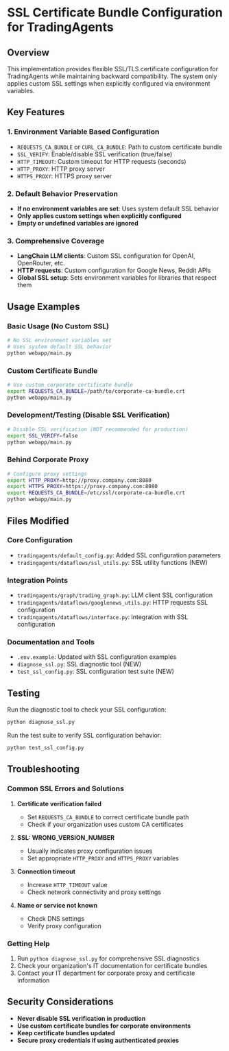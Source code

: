 # SSL Certificate Bundle Configuration for TradingAgents

## Overview

This implementation provides flexible SSL/TLS certificate configuration for TradingAgents while maintaining backward compatibility. The system only applies custom SSL settings when explicitly configured via environment variables.

## Key Features

### 1. Environment Variable Based Configuration
- `REQUESTS_CA_BUNDLE` or `CURL_CA_BUNDLE`: Path to custom certificate bundle
- `SSL_VERIFY`: Enable/disable SSL verification (true/false)
- `HTTP_TIMEOUT`: Custom timeout for HTTP requests (seconds)
- `HTTP_PROXY`: HTTP proxy server
- `HTTPS_PROXY`: HTTPS proxy server

### 2. Default Behavior Preservation
- **If no environment variables are set**: Uses system default SSL behavior
- **Only applies custom settings when explicitly configured**
- **Empty or undefined variables are ignored**

### 3. Comprehensive Coverage
- **LangChain LLM clients**: Custom SSL configuration for OpenAI, OpenRouter, etc.
- **HTTP requests**: Custom configuration for Google News, Reddit APIs
- **Global SSL setup**: Sets environment variables for libraries that respect them

## Usage Examples

### Basic Usage (No Custom SSL)
```bash
# No SSL environment variables set
# Uses system default SSL behavior
python webapp/main.py
```

### Custom Certificate Bundle
```bash
# Use custom corporate certificate bundle
export REQUESTS_CA_BUNDLE=/path/to/corporate-ca-bundle.crt
python webapp/main.py
```

### Development/Testing (Disable SSL Verification)
```bash
# Disable SSL verification (NOT recommended for production)
export SSL_VERIFY=false
python webapp/main.py
```

### Behind Corporate Proxy
```bash
# Configure proxy settings
export HTTP_PROXY=http://proxy.company.com:8080
export HTTPS_PROXY=https://proxy.company.com:8080
export REQUESTS_CA_BUNDLE=/etc/ssl/corporate-ca-bundle.crt
python webapp/main.py
```

## Files Modified

### Core Configuration
- `tradingagents/default_config.py`: Added SSL configuration parameters
- `tradingagents/dataflows/ssl_utils.py`: SSL utility functions (NEW)

### Integration Points
- `tradingagents/graph/trading_graph.py`: LLM client SSL configuration
- `tradingagents/dataflows/googlenews_utils.py`: HTTP requests SSL configuration
- `tradingagents/dataflows/interface.py`: Integration with SSL configuration

### Documentation and Tools
- `.env.example`: Updated with SSL configuration examples
- `diagnose_ssl.py`: SSL diagnostic tool (NEW)
- `test_ssl_config.py`: SSL configuration test suite (NEW)

## Testing

Run the diagnostic tool to check your SSL configuration:
```bash
python diagnose_ssl.py
```

Run the test suite to verify SSL configuration behavior:
```bash
python test_ssl_config.py
```

## Troubleshooting

### Common SSL Errors and Solutions

1. **Certificate verification failed**
   - Set `REQUESTS_CA_BUNDLE` to correct certificate bundle path
   - Check if your organization uses custom CA certificates

2. **SSL: WRONG_VERSION_NUMBER**
   - Usually indicates proxy configuration issues
   - Set appropriate `HTTP_PROXY` and `HTTPS_PROXY` variables

3. **Connection timeout**
   - Increase `HTTP_TIMEOUT` value
   - Check network connectivity and proxy settings

4. **Name or service not known**
   - Check DNS settings
   - Verify proxy configuration

### Getting Help

1. Run `python diagnose_ssl.py` for comprehensive SSL diagnostics
2. Check your organization's IT documentation for certificate bundles
3. Contact your IT department for corporate proxy and certificate information

## Security Considerations

- **Never disable SSL verification in production**
- **Use custom certificate bundles for corporate environments**
- **Keep certificate bundles updated**
- **Secure proxy credentials if using authenticated proxies**